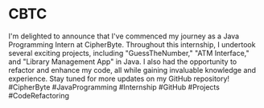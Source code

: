 # CBTC
I'm delighted to announce that I've commenced my journey as a Java Programming Intern at CipherByte. Throughout this internship, I undertook several exciting projects, including "GuessTheNumber," "ATM Interface," and "Library Management App" in Java. I also had the opportunity to refactor and enhance my code, all while gaining invaluable knowledge and experience. Stay tuned for more updates on my GitHub repository! #CipherByte #JavaProgramming #Internship #GitHub #Projects #CodeRefactoring
